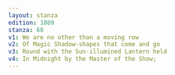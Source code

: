 ```yaml
---
layout: stanza
edition: 1889
stanza: 68
v1: We are no other than a moving row
v2: Of Magic Shadow-shapes that come and go
v3: Round with the Sun-illumined Lantern held
v4: In Midnight by the Master of the Show;
---
```

